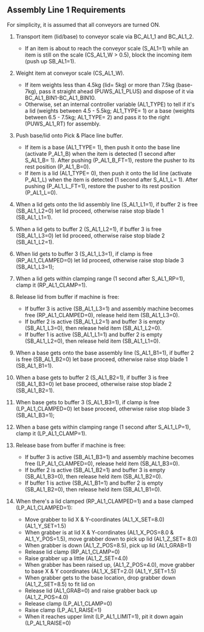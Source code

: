 ## Assembly Line 1 Requirements

For simplicity, it is assumed that all conveyors are turned ON.  

1. Transport item (lid/base) to conveyor scale via BC_AL1_1 and BC_AL1_2.​  
    - If an item is about to reach the conveyor scale (S_AL1=1) while an item is still on the scale (CS_AL1_W > 0.5), block the incoming item (push up SB_AL1=1).  

1. Weight item at conveyor scale (CS_AL1_W).​  
    - If item weights less than 4.5kg (lid= 5kg) or more than 7.5kg (base- 7kg), pass it straight ahead (PUWS_AL1_PLUS) and dispose of it via BC_AL1_BIN1-BC_AL1_BIN10.  
    - Otherwise, set an internal controller variable (AL1_TYPE) to tell if it's a lid (weights between 4.5 - 5.5kg; AL1_TYPE= 1) or a base (weights between 6.5 - 7.5kg; AL1_TYPE= 2) and pass it to the right (PUWS_AL1_RT) for assembly.​  

1. Push base/lid onto Pick & Place line buffer​.  
    - If item is a base (AL1_TYPE= 1), then push it onto the base line (activate P_AL1_B) when the item is detected (1 second after S_AL1_B= 1). After pushing (P_AL1_B_FT=1), restore the pusher to its rest position (P_AL1_B=0).​  
    - If item is a lid (AL1_TYPE= 0), then  push it onto the lid line (activate P_AL1_L) when the item is detected (1 second after S_AL1_L= 1). After pushing (P_AL1_L_FT=1), restore the pusher to its rest position (P_AL1_L=0).​   

1. When a lid gets onto the lid assembly line (S_AL1_L1=1), if buffer 2 is free (SB_AL1_L2=0) let lid proceed, otherwise raise stop blade 1 (SB_AL1_L1=1).  

1. When a lid gets to buffer 2 (S_AL1_L2=1), if buffer 3 is free (SB_AL1_L3=0) let lid proceed, otherwise raise stop blade 2 (SB_AL1_L2=1).  

1. When lid gets to buffer 3 (S_AL1_L3=1), if clamp is free (RP_AL1_CLAMPED=0) let lid proceed, otherwise raise stop blade 3 (SB_AL1_L3=1);

1. When a lid gets within clamping range (1 second after S_AL1_RP=1), clamp it (RP_AL1_CLAMP=1).  

1. Release lid from buffer if machine is free:​  
    - If buffer 3 is active (SB_AL1_L3=1) and assembly machine becomes free (RP_AL1_CLAMPED=0), release held item (SB_AL1_L3=0).​  
    - If buffer 2 is active (SB_AL1_L2=1) and buffer 3 is empty (SB_AL1_L3=0), then release held item (SB_AL1_L2=0).​  
    - If buffer 1 is active (SB_AL1_L1=1) and buffer 2 is empty (SB_AL1_L2=0), then release held item (SB_AL1_L1=0).​  

1. When a base gets onto the base assembly line (S_AL1_B1=1), if buffer 2 is free (SB_AL1_B2=0) let base proceed, otherwise raise stop blade 1 (SB_AL1_B1=1).  

1. When a base gets to buffer 2 (S_AL1_B2=1), if buffer 3 is free (SB_AL1_B3=0) let base proceed, otherwise raise stop blade 2 (SB_AL1_B2=1).  

1. When base gets to buffer 3 (S_AL1_B3=1), if clamp is free (LP_AL1_CLAMPED=0) let base proceed, otherwise raise stop blade 3 (SB_AL1_B3=1);

1. When a base gets within clamping range (1 second after S_AL1_LP=1), clamp it (LP_AL1_CLAMP=1).  

1. Release base from buffer if machine is free:​  
    - If buffer 3 is active (SB_AL1_B3=1) and assembly machine becomes free (LP_AL1_CLAMPED=0), release held item (SB_AL1_B3=0).​  
    - If buffer 2 is active (SB_AL1_B2=1) and buffer 3 is empty (SB_AL1_B3=0), then release held item (SB_AL1_B2=0).​  
    - If buffer 1 is active (SB_AL1_B1=1) and buffer 2 is empty (SB_AL1_B2=0), then release held item (SB_AL1_B1=0).​  

1. When there's a lid clamped (RP_AL1_CLAMPED=1) and a base clamped (LP_AL1_CLAMPED=1):
    - Move grabber to lid X & Y-coordinates (AL1_X_SET=8.0) (AL1_Y_SET=1.5)
    - When grabber is at lid X & Y-corrdinates (AL1_X_POS=8.0 & AL1_Y_POS=1.5), move grabber down to pick up lid (AL1_Z_SET= 8.0)
    - When grabber is down (AL1_Z_POS=8.5), pick up lid (AL1_GRAB=1)
    - Release lid clamp (RP_AL1_CLAMP=0)
    - Raise grabber up a little (AL1_Z_SET=4.0)
    - When grabber has been raised up, (AL1_Z_POS=4.0), move grabber to base X & Y coordinates (AL1_X_SET=2.0) (AL1_Y_SET=1.5)
    - When grabber gets to the base location, drop grabber down (AL1_Z_SET=8.5) to fit lid on 
    - Release lid (AL1_GRAB=0) and raise grabber back up  (AL1_Z_POS=4.0)
    - Release clamp (LP_AL1_CLAMP=0)
    - Raise clamp (LP_AL1_RAISE=1)
    - When it reaches upper limit (LP_AL1_LIMIT=1), pit it down again (LP_AL1_RAISE=0)

